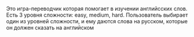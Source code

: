 Это игра-переводчик которая помогает в изучении английсских слов. Есть 3 уровня сложности: easy, medium, hard. Пользователь выбирает один из уровней сложности, и ему даются слова на русском, которые он должен сказать на английском
